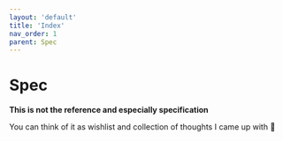 ```yaml
---
layout: 'default'
title: 'Index'
nav_order: 1
parent: Spec
---
```


# Spec

**This is not the reference and especially specification**

You can think of it as wishlist and collection of thoughts I came up with 🙂
